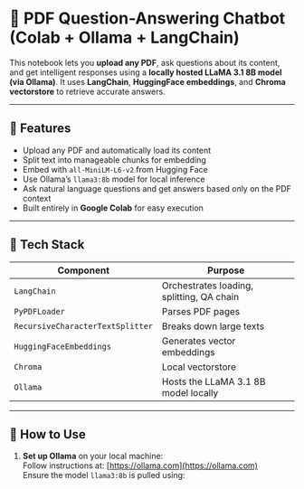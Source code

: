 # 🤖 PDF Question-Answering Chatbot (Colab + Ollama + LangChain)

This notebook lets you **upload any PDF**, ask questions about its content, and get intelligent responses using a **locally hosted LLaMA 3.1 8B model (via Ollama)**. It uses **LangChain**, **HuggingFace embeddings**, and **Chroma vectorstore** to retrieve accurate answers.

---

## 📌 Features

- Upload any PDF and automatically load its content
- Split text into manageable chunks for embedding
- Embed with `all-MiniLM-L6-v2` from Hugging Face
- Use Ollama’s `llama3:8b` model for local inference
- Ask natural language questions and get answers based only on the PDF context
- Built entirely in **Google Colab** for easy execution

---

## 🧩 Tech Stack

| Component           | Purpose                                 |
|---------------------|------------------------------------------|
| `LangChain`         | Orchestrates loading, splitting, QA chain |
| `PyPDFLoader`       | Parses PDF pages                         |
| `RecursiveCharacterTextSplitter` | Breaks down large texts     |
| `HuggingFaceEmbeddings` | Generates vector embeddings         |
| `Chroma`            | Local vectorstore                        |
| `Ollama`            | Hosts the LLaMA 3.1 8B model locally     |

---

## 🚀 How to Use

1. **Set up Ollama** on your local machine:  
   Follow instructions at: [https://ollama.com](https://ollama.com)  
   Ensure the model `llama3:8b` is pulled using:  
